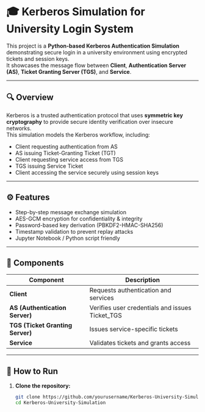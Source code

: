 # 🎓 Kerberos Simulation for University Login System

This project is a **Python-based Kerberos Authentication Simulation** demonstrating secure login in a university environment using encrypted tickets and session keys.  
It showcases the message flow between **Client**, **Authentication Server (AS)**, **Ticket Granting Server (TGS)**, and **Service**.

---

## 🔍 Overview

Kerberos is a trusted authentication protocol that uses **symmetric key cryptography** to provide secure identity verification over insecure networks.  
This simulation models the Kerberos workflow, including:
- Client requesting authentication from AS  
- AS issuing Ticket-Granting Ticket (TGT)  
- Client requesting service access from TGS  
- TGS issuing Service Ticket  
- Client accessing the service securely using session keys  

---

## ⚙️ Features

- Step-by-step message exchange simulation  
- AES-GCM encryption for confidentiality & integrity  
- Password-based key derivation (PBKDF2-HMAC-SHA256)  
- Timestamp validation to prevent replay attacks  
- Jupyter Notebook / Python script friendly  

---

## 🧠 Components

| Component | Description |
|------------|-------------|
| **Client** | Requests authentication and services |
| **AS (Authentication Server)** | Verifies user credentials and issues Ticket_TGS |
| **TGS (Ticket Granting Server)** | Issues service-specific tickets |
| **Service** | Validates tickets and grants access |

---

## 🚀 How to Run

1. **Clone the repository:**
   ```bash
   git clone https://github.com/yourusername/Kerberos-University-Simulation.git
   cd Kerberos-University-Simulation

